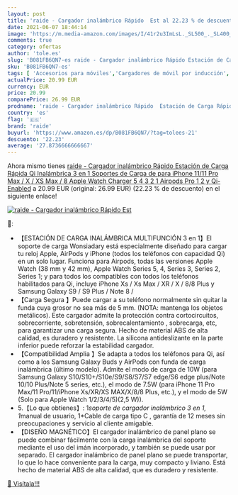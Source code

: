 ```yaml
---
layout: post
title: 'raide - Cargador inalámbrico Rápido  Est al 22.23 % de descuento'
date: 2021-06-07 18:44:14
image: 'https://m.media-amazon.com/images/I/41r2u3ImLsL._SL500_._SL400_.jpg'
comments: true
category: ofertas
author: 'tole.es'
slug: 'B081FB6QN7-es raide - Cargador inalámbrico Rápido Estación de Carga...'
sku: 'B081FB6QN7-es'
tags: [ 'Accesorios para móviles','Cargadores de móvil por inducción','Cargadores para móviles','Comunicación móvil y accesorios','Electrónica','apple','iphone','raide', ]
actualPrice: 20.99 EUR
currency: EUR
price: 20.99
comparePrice: 26.99 EUR
prodname: 'raide - Cargador inalámbrico Rápido  Estación de Carga Rápida Qi Inalámbrica 3 en 1 Soportes de Carga de para iPhone 11/11 Pro Max / X / XS Max / 8 Apple Watch Charger 5 4 3 2 1 Airpods Pro 1 2 y Qi-Enabled'
country: 'es'
flag: '🇪🇸'
brand: 'raide'
buyurl: 'https://www.amazon.es/dp/B081FB6QN7/?tag=tolees-21'
descuento: '22.23'
average: '27.8736666666667'
---
```


Ahora mismo tienes [raide - Cargador inalámbrico Rápido  Estación de Carga Rápida Qi Inalámbrica 3 en 1 Soportes de Carga de para iPhone 11/11 Pro Max / X / XS Max / 8 Apple Watch Charger 5 4 3 2 1 Airpods Pro 1 2 y Qi-Enabled](https://www.amazon.es/dp/B081FB6QN7/?tag=tolees-21) a 20.99 EUR (original: 26.99 EUR) (22.23 %  de descuento) en el siguiente enlace!

[![raide - Cargador inalámbrico Rápido  Est](https://m.media-amazon.com/images/I/41r2u3ImLsL._SL500_._SL400_.jpg)](https://www.amazon.es/dp/B081FB6QN7/?tag=tolees-21)

🔎:

- 【ESTACIÓN DE CARGA INALÁMBRICA MULTIFUNCIÓN 3 en 1】El soporte de carga Wonsiadary está especialmente diseñado para cargar tu reloj Apple, AirPods y iPhone (todos los teléfonos con capacidad Qi) en un solo lugar. Funciona para Airpods, todas las versiones Apple Watch (38 mm y 42 mm), Apple Watch Series 5, 4, Series 3, Series 2, Series 1; y para todos los compatibles con todos los teléfonos habilitados para Qi, incluye iPhone Xs / Xs Max / XR / X / 8/8 Plus y Samsung Galaxy S9 / S9 Plus / Note 8 /
- 【Carga Segura 】Puede cargar a su teléfono normalmente sin quitar la funda cuya grosor no sea más de 5 mm. (NOTA: mantenga los objetos metálicos). Este cargador admite la protección contra cortocircuitos, sobrecorriente, sobretensión, sobrecalentamiento , sobrecarga, etc, para garantizar una carga segura. Hecho de material ABS de alta calidad, es duradero y resistente. La silicona antideslizante en la parte inferior puede reforzar la estabilidad cargador.
- 【Compatibilidad Amplia 】Se adapta a todos los teléfonos para Qi, así como a los Samsung Galaxy Buds y AirPods con funda de carga inalámbrica (último modelo). Admite el modo de carga de 10W (para Samsung Galaxy S10/S10+/S10e/S9/S8/S7/S7 edge/S6 edge plus/Note 10/10 Plus/Note 5 series, etc.), el modo de 7.5W (para iPhone 11 Pro Max/11 Pro/11/iPhone Xs/XR/XS MAX/X/8/8 Plus, etc.), y el modo de 5W (Solo para Apple Watch 1/2/3/4/5)(2,5 W)).
- 5.【Lo que obtienes】: 1*soporte de cargador inalámbrico 3 en 1, 1*manual de usuario, 1*Cable de carga tipo C , garantía de 12 meses sin preocupaciones y servicio al cliente amigable.
- 【DISEÑO MAGNÉTICO】El cargador inalámbrico de panel plano se puede combinar fácilmente con la carga inalámbrica del soporte mediante el uso del imán incorporado, y también se puede usar por separado. El cargador inalámbrico de panel plano se puede transportar, lo que lo hace conveniente para la carga, muy compacto y liviano. Está hecho de material ABS de alta calidad, que es duradero y resistente.

[🛒 Visítala!!!](https://www.amazon.es/dp/B081FB6QN7/?tag=tolees-21)
